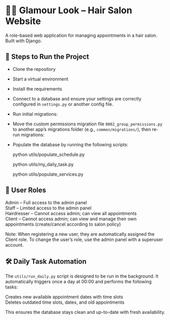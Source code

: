 # 💇‍♀️ Glamour Look – Hair Salon Website

A role-based web application for managing appointments in a hair salon. Built with Django.

## 🚀 Steps to Run the Project

- Clone the repository 

- Start a virtual environment

- Install the requirements

- Connect to a database and ensure your settings are correctly configured in `settings.py` or another config file.

- Run initial migrations:

- Move the custom permissions migration file `0002_group_permissions.py` to another app’s migrations folder (e.g., `common/migrations/`), then re-run migrations:

- Populate the database by running the following scripts:

  python utils/populate_schedule.py

  python utils/my_daily_task.py

  python utils/populate_services.py

## 👥 User Roles

Admin – Full access to the admin panel  
Staff – Limited access to the admin panel  
Hairdresser – Cannot access admin; can view all appointments  
Client – Cannot access admin; can view and manage their own appointments (create/cancel according to salon policy)

Note: When registering a new user, they are automatically assigned the Client role. To change the user’s role, use the admin panel with a superuser account.

## 🛠 Daily Task Automation

The `utils/run_daily.py` script is designed to be run in the background. It automatically triggers once a day at 00:00 and performs the following tasks:

Creates new available appointment dates with time slots  
Deletes outdated time slots, dates, and old appointments

This ensures the database stays clean and up-to-date with fresh availability.

